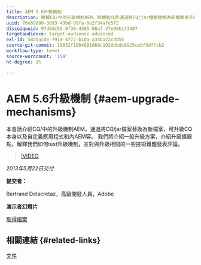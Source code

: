 ```yaml
---
title: AEM 5.6升級機制
description: 瞭解CQ/中的升級機制AEM，該機制允許通過將CQ/jar檔案替換為新檔案來升級CQ本身以及自定義應用程式和內AEM容。 我們將介紹一般升級方案，介紹升級擴展點，解釋我們如何test升級機制，並對與升級相關的一些技術難題發表評論。
uuid: 76e69880-3d93-49bd-98fa-0e2f34afe5f2
discoiquuid: 97d8dc55-0f38-4505-88af-27e08b173407
targetaudience: target-audience advanced
exl-id: 58d5acde-7914-4772-b10a-a34ba72cdd55
source-git-commit: 19832f1904681d68c102ddbdc8925cebf5dffcb2
workflow-type: tm+mt
source-wordcount: '154'
ht-degree: 1%

---
```


# AEM 5.6升級機制 {#aem-upgrade-mechanisms}

本會話介紹CQ/中的升級機制AEM，通過將CQ/jar檔案替換為新檔案，可升級CQ本身以及自定義應用程式和內AEM容。 我們將介紹一般升級方案，介紹升級擴展點，解釋我們如何test升級機制，並對與升級相關的一些技術難題發表評論。

>[!VIDEO](https://video.tv.adobe.com/v/19576/?quality=9)

*2013年5月22日交付*

**提交者：**

Bertrand Delacretaz，高級開發人員，Adobe

**演示者幻燈片**

[取得檔案](assets/cqgems-bdelacretaz-cq-upgrades-2013-05-22.pdf)

## 相關連結 {#related-links}

[文件](http://docs.adobe.com/docs/en/cq/current/deploying/upgrading.html)

<!--
[Get back to the Overview](https://helpx.adobe.com/experience-manager/kt/eseminars/gems/aem-index.html)
-->
